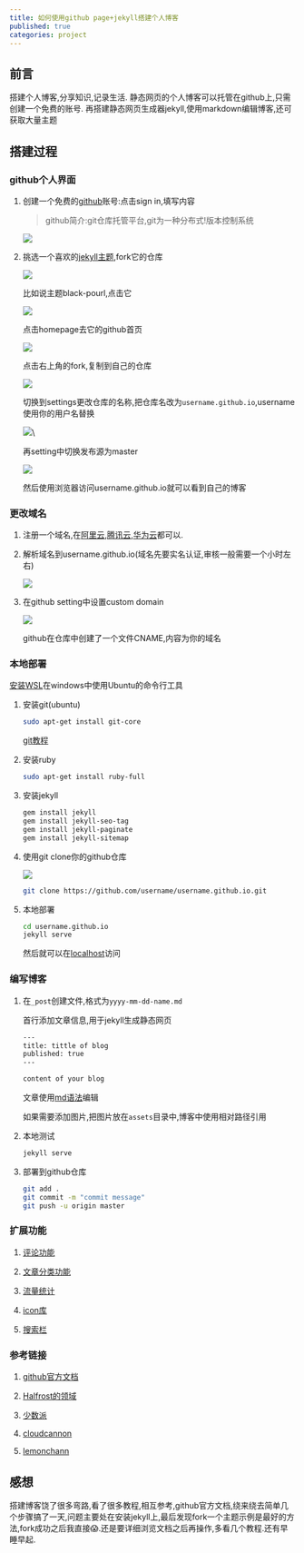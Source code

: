 ```yaml
---
title: 如何使用github page+jekyll搭建个人博客
published: true
categories: project
---
```

## 前言

搭建个人博客,分享知识,记录生活.
静态网页的个人博客可以托管在github上,只需创建一个免费的账号.
再搭建静态网页生成器jekyll,使用markdown编辑博客,还可获取大量主题

## 搭建过程

### github个人界面

1. 创建一个免费的[github](https://github.com)账号:点击sign in,填写内容

    >
    >github简介:git仓库托管平台,git为一种分布式!版本控制系统
    >

    ![](/assets/posts/2021-01-29-gh-page-jekyll-blog/2021-01-29-085301.png)

2. 挑选一个喜欢的[jekyll主题](http://jekyllthemes.org/),fork它的仓库

    ![](/assets/posts/2021-01-29-gh-page-jekyll-blog/2021-01-29-090428.png)

    比如说主题black-pourl,点击它

    ![](/assets/posts/2021-01-29-gh-page-jekyll-blog/2021-01-29-090707.png)

    点击homepage去它的github首页

    ![](/assets/posts/2021-01-29-gh-page-jekyll-blog/2021-01-29-090748.png)

    点击右上角的fork,复制到自己的仓库

    ![](/assets/posts/2021-01-29-gh-page-jekyll-blog/2021-01-29-091049.png)

    切换到settings更改仓库的名称,把仓库名改为`username.github.io`,username使用你的用户名替换

    ![](/assets/posts/2021-01-29-gh-page-jekyll-blog/2021-01-29-091233.png)\

    再setting中切换发布源为master

    ![](/assets/posts/2021-01-29-gh-page-jekyll-blog/publishing-source-drop-down.png)

    然后使用浏览器访问username.github.io就可以看到自己的博客


### 更改域名

1. 注册一个域名,在[阿里云](https://cn.aliyun.com/index.htm),[腾讯云](https://cloud.tencent.com/),[华为云](https://www.huaweicloud.com/)都可以.

2. 解析域名到username.github.io(域名先要实名认证,审核一般需要一个小时左右)

    ![](/assets/posts/2021-01-29-gh-page-jekyll-blog/2021-01-29-092736.png)

3. 在github setting中设置custom domain

    ![](/assets/posts/2021-01-29-gh-page-jekyll-blog/2021-01-29-093122.png)

    github在仓库中创建了一个文件CNAME,内容为你的域名

### 本地部署

[安装WSL](https://juejin.cn/post/6844903845097635854)在windows中使用Ubuntu的命令行工具

1. 安装git(ubuntu)

    ```bash
    sudo apt-get install git-core
    ```

    [git教程](https://git-scm.com/book/en/v2)

2. 安装ruby

    ```bash
    sudo apt-get install ruby-full
    ```

3. 安装jekyll

    ```bash
    gem install jekyll
    gem install jekyll-seo-tag
    gem install jekyll-paginate
    gem install jekyll-sitemap
    ```

4. 使用git clone你的github仓库

    ![](/assets/posts/2021-01-29-gh-page-jekyll-blog/2021-01-29-094158.png)    

    ```bash
    git clone https://github.com/username/username.github.io.git
    ```

5. 本地部署

    ```bash
    cd username.github.io
    jekyll serve
    ```

    然后就可以在[localhost](http://127.0.0.1:4000/)访问

### 编写博客

1. 在`_post`创建文件,格式为`yyyy-mm-dd-name.md`

    首行添加文章信息,用于jekyll生成静态网页

    ```txt
    ---
    title: tittle of blog
    published: true
    ---

    content of your blog
    ```
    
    文章使用[md语法](https://www.markdownguide.org/basic-syntax/)编辑

    如果需要添加图片,把图片放在`assets`目录中,博客中使用相对路径引用

2. 本地测试

    ```bash
    jekyll serve
    ```

3. 部署到github仓库

    ```bash
    git add .
    git commit -m "commit message"
    git push -u origin master
    ```

### 扩展功能

1. [评论功能](https://blog.csdn.net/ljinddlj/article/details/52273652)

2. [文章分类功能](https://blog.webjeda.com/jekyll-categories/)

3. [流量统计](http://ibruce.info/2015/04/04/busuanzi/)

4. [icon库](https://www.iconfont.cn/)

5. [搜索栏](https://zoharandroid.github.io/2019-08-01-jekyll%E4%B8%AA%E4%BA%BA%E5%8D%9A%E5%AE%A2%E5%AE%9E%E7%8E%B0%E6%90%9C%E7%B4%A2%E5%8A%9F%E8%83%BD/)

### 参考链接

1. [github官方文档](https://docs.github.com/en/github/working-with-github-pages)

2. [Halfrost的领域](https://halfrost.com/jekyll/)

3. [少数派](https://sspai.com/post/54608)

4. [cloudcannon](https://learn.cloudcannon.com/)

5. [lemonchann](https://lemonchann.github.io/)

## 感想

搭建博客饶了很多弯路,看了很多教程,相互参考,github官方文档,绕来绕去简单几个步骤搞了一天,问题主要处在安装jekyll上,最后发现fork一个主题示例是最好的方法,fork成功之后我直接😱.还是要详细浏览文档之后再操作,多看几个教程.还有早睡早起.